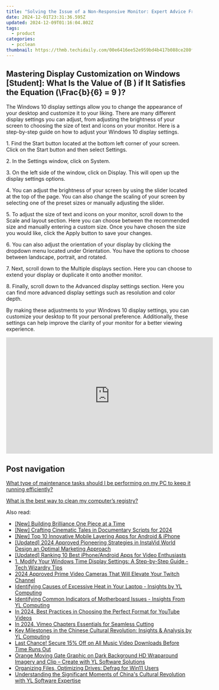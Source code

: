 ```yaml
---
title: "Solving the Issue of a Non-Responsive Monitor: Expert Advice From YL Computing"
date: 2024-12-01T23:31:36.595Z
updated: 2024-12-09T01:16:04.802Z
tags:
  - product
categories:
  - pcclean
thumbnail: https://thmb.techidaily.com/00e6416ee52e959bd4b417b088ce280ff84f1d381398bcbde7f933c522e87849.jpg
---
```


## Mastering Display Customization on Windows [Student]: What Is the Value of \(B \) if It Satisfies the Equation \(\Frac{b}{6} = 9 \)?

The Windows 10 display settings allow you to change the appearance of your desktop and customize it to your liking. There are many different display settings you can adjust, from adjusting the brightness of your screen to choosing the size of text and icons on your monitor. Here is a step-by-step guide on how to adjust your Windows 10 display settings. 

1\. Find the Start button located at the bottom left corner of your screen. Click on the Start button and then select Settings.

2\. In the Settings window, click on System.

3\. On the left side of the window, click on Display. This will open up the display settings options. 

4\. You can adjust the brightness of your screen by using the slider located at the top of the page. You can also change the scaling of your screen by selecting one of the preset sizes or manually adjusting the slider.

5\. To adjust the size of text and icons on your monitor, scroll down to the Scale and layout section. Here you can choose between the recommended size and manually entering a custom size. Once you have chosen the size you would like, click the Apply button to save your changes.

6\. You can also adjust the orientation of your display by clicking the dropdown menu located under Orientation. You have the options to choose between landscape, portrait, and rotated.

7\. Next, scroll down to the Multiple displays section. Here you can choose to extend your display or duplicate it onto another monitor.

8\. Finally, scroll down to the Advanced display settings section. Here you can find more advanced display settings such as resolution and color depth. 

By making these adjustments to your Windows 10 display settings, you can customize your desktop to fit your personal preference. Additionally, these settings can help improve the clarity of your monitor for a better viewing experience.

<!-- affiliate ads begin -->
<iframe width="560" height="315" src="https://www.youtube.com/embed/tkpBmccvJ_Q?si=J7ellPL1G1l8Axi_" title="YouTube video player" frameborder="0" allow="accelerometer; autoplay; clipboard-write; encrypted-media; gyroscope; picture-in-picture; web-share" referrerpolicy="strict-origin-when-cross-origin" allowfullscreen></iframe>
<!-- affiliate ads end -->

## Post navigation

[What type of maintenance tasks should I be performing on my PC to keep it running efficiently?](https://tools.techidaily.com/pcclean/products/)

[What is the best way to clean my computer’s registry?](https://tools.techidaily.com/pcclean/products/)

<ins class="adsbygoogle"
     style="display:block"
     data-ad-format="autorelaxed"
     data-ad-client="ca-pub-7571918770474297"
     data-ad-slot="1223367746"></ins>

<ins class="adsbygoogle"
     style="display:block"
     data-ad-client="ca-pub-7571918770474297"
     data-ad-slot="8358498916"
     data-ad-format="auto"
     data-full-width-responsive="true"></ins>

<span class="atpl-alsoreadstyle">Also read:</span>
<div><ul>
<li><a href="https://extra-hints.techidaily.com/new-building-brilliance-one-piece-at-a-time/"><u>[New] Building Brilliance One Piece at a Time</u></a></li>
<li><a href="https://fox-hovers.techidaily.com/new-crafting-cinematic-tales-in-documentary-scripts-for-2024/"><u>[New] Crafting Cinematic Tales in Documentary Scripts for 2024</u></a></li>
<li><a href="https://fox-hovers.techidaily.com/new-top-10-innovative-mobile-layering-apps-for-android-and-iphone/"><u>[New] Top 10 Innovative Mobile Layering Apps for Android & iPhone</u></a></li>
<li><a href="https://instagram-clips.techidaily.com/updated-2024-approved-pioneering-strategies-in-instavid-world-design-an-optimal-marketing-approach/"><u>[Updated] 2024 Approved Pioneering Strategies in InstaVid World Design an Optimal Marketing Approach</u></a></li>
<li><a href="https://youtube-tips.techidaily.com/ed-ranking-10-best-iphoneandroid-apps-for-video-enthusiasts/"><u>[Updated] Ranking 10 Best iPhone/Android Apps for Video Enthusiasts</u></a></li>
<li><a href="https://win-cloud.techidaily.com/1-modify-your-windows-time-display-settings-a-step-by-step-guide-tech-wizardry-tips/"><u>1. Modify Your Windows Time Display Settings: A Step-by-Step Guide - Tech Wizardry Tips</u></a></li>
<li><a href="https://screen-mirroring-recording.techidaily.com/2024-approved-prime-video-cameras-that-will-elevate-your-twitch-channel/"><u>2024 Approved Prime Video Cameras That Will Elevate Your Twitch Channel</u></a></li>
<li><a href="https://win-cloud.techidaily.com/identifying-causes-of-excessive-heat-in-your-laptop-insights-by-yl-computing/"><u>Identifying Causes of Excessive Heat in Your Laptop - Insights by YL Computing</u></a></li>
<li><a href="https://win-cloud.techidaily.com/identifying-common-indicators-of-motherboard-issues-insights-from-yl-computing/"><u>Identifying Common Indicators of Motherboard Issues - Insights From YL Computing</u></a></li>
<li><a href="https://youtube-clips.techidaily.com/in-2024-best-practices-in-choosing-the-perfect-format-for-youtube-videos/"><u>In 2024, Best Practices in Choosing the Perfect Format for YouTube Videos</u></a></li>
<li><a href="https://vimeo-videos.techidaily.com/in-2024-vimeo-chapters-essentials-for-seamless-cutting/"><u>In 2024, Vimeo Chapters Essentials for Seamless Cutting</u></a></li>
<li><a href="https://win-cloud.techidaily.com/key-milestones-in-the-chinese-cultural-revolution-insights-and-analysis-by-yl-computing/"><u>Key Milestones in the Chinese Cultural Revolution: Insights & Analysis by YL Computing</u></a></li>
<li><a href="https://win-cloud.techidaily.com/last-chance-secure-15-off-on-all-music-video-downloads-before-time-runs-out/"><u>Last Chance! Secure 15% Off on All Music Video Downloads Before Time Runs Out</u></a></li>
<li><a href="https://win-cloud.techidaily.com/orange-moving-gate-graphic-on-dark-background-hd-wraparound-imagery-and-clip-create-with-yl-software-solutions/"><u>Orange Moving Gate Graphic on Dark Background HD Wraparound Imagery and Clip – Create with YL Software Solutions</u></a></li>
<li><a href="https://win11-tips.techidaily.com/organizing-files-optimizing-drives-defrag-for-win11-users/"><u>Organizing Files, Optimizing Drives: Defrag for Win11 Users</u></a></li>
<li><a href="https://win-cloud.techidaily.com/understanding-the-significant-moments-of-chinas-cultural-revolution-with-yl-software-expertise/"><u>Understanding the Significant Moments of China's Cultural Revolution with YL Software Expertise</u></a></li>
</ul></div>

